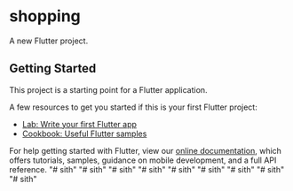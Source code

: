 # shopping

A new Flutter project.

## Getting Started

This project is a starting point for a Flutter application.

A few resources to get you started if this is your first Flutter project:

- [Lab: Write your first Flutter app](https://flutter.dev/docs/get-started/codelab)
- [Cookbook: Useful Flutter samples](https://flutter.dev/docs/cookbook)

For help getting started with Flutter, view our
[online documentation](https://flutter.dev/docs), which offers tutorials,
samples, guidance on mobile development, and a full API reference.
"# sith" 
"# sith" 
"# sith" 
"# sith" 
"# sith" 
"# sith" 
"# sith" 
"# sith" 
"# sith" 
